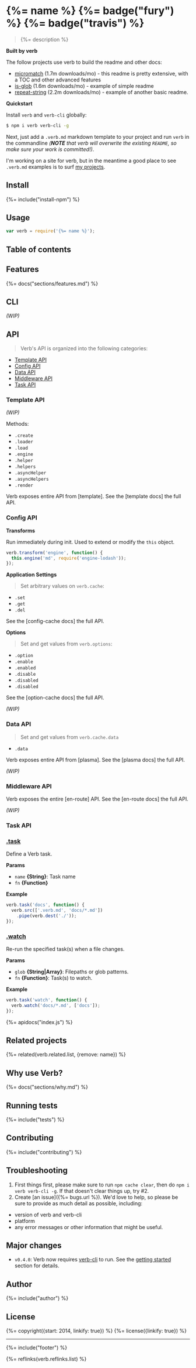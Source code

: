 # {%= name %} {%= badge("fury") %} {%= badge("travis") %}

> {%= description %}

**Built by verb**

The follow projects use verb to build the readme and other docs:

- [micromatch](https://github.com/jonschlinkert/micromatch/) (1.7m downloads/mo) - this readme is pretty extensive, with a TOC and other advanced features
- [is-glob](https://www.npmjs.com/package/is-glob) (1.6m downloads/mo) - example of simple readme
- [repeat-string](https://www.npmjs.com/package/repeat-string) (2.2m downloads/mo) - example of another basic readme.

**Quickstart**

Install `verb` and `verb-cli` globally:

```sh
$ npm i verb verb-cli -g
```

Next, just add a `.verb.md` markdown template to your project and run `verb` in the commandline _(**NOTE** that verb will overwrite the existing `README`, so make sure your work is committed!)_.

I'm working on a site for verb, but in the meantime a good place to see `.verb.md` examples is to surf [my projects](https://github.com/jonschlinkert). 

## Install
{%= include("install-npm") %}

## Usage

```js
var verb = require('{%= name %}');
```

## Table of contents
<!-- toc -->

## Features
{%= docs("sections/features.md") %}

## CLI

_(WIP)_

## API

> Verb's API is organized into the following categories:

* [Template API](#template-api)
* [Config API](#config-api)
* [Data API](#data-api)
* [Middleware API](#middleware-api)
* [Task API](#task-api)


### Template API

_(WIP)_

Methods:

- `.create`
- `.loader`
- `.load`
- `.engine`
- `.helper`
- `.helpers`
- `.asyncHelper`
- `.asyncHelpers`
- `.render`

Verb exposes entire API from [template]. See the [template docs] the full API.

### Config API

**Transforms**

Run immediately during init. Used to extend or modify the `this` object. 

```js
verb.transform('engine', function() {
  this.engine('md', require('engine-lodash'));
});
```

**Application Settings**

> Set arbitrary values on `verb.cache`:

- `.set`
- `.get`
- `.del`

See the [config-cache docs] the full API.

**Options**

> Set and get values from `verb.options`:

- `.option`
- `.enable`
- `.enabled`
- `.disable`
- `.disabled`
- `.disabled`

See the [option-cache docs] the full API.

_(WIP)_

### Data API

> Set and get values from `verb.cache.data`

- `.data`

Verb exposes entire API from [plasma]. See the [plasma docs] the full API.

_(WIP)_

### Middleware API

Verb exposes the entire [en-route] API. See the [en-route docs] the full API.

_(WIP)_

### Task API

### [.task](index.js#L114)

Define a Verb task.

**Params**

* `name` **{String}**: Task name
* `fn` **{Function}**

**Example**

```js
verb.task('docs', function() {
  verb.src(['.verb.md', 'docs/*.md'])
    .pipe(verb.dest('./'));
});
```

### [.watch](index.js#L180)

Re-run the specified task(s) when a file changes.

**Params**

* `glob` **{String|Array}**: Filepaths or glob patterns.
* `fn` **{Function}**: Task(s) to watch.

**Example**

```js
verb.task('watch', function() {
  verb.watch('docs/*.md', ['docs']);
});
```

{%= apidocs("index.js") %}

## Related projects
{%= related(verb.related.list, {remove: name}) %}  

## Why use Verb?
{%= docs("sections/why.md") %}

## Running tests
{%= include("tests") %}

## Contributing
{%= include("contributing") %}

## Troubleshooting

1. First things first, please make sure to run `npm cache clear`, then do `npm i verb verb-cli -g`. If that doesn't clear things up, try #2.
2. Create [an issue]({%= bugs.url %}). We'd love to help, so please be sure to provide as much detail as possible, including:
  - version of verb and verb-cli
  - platform
  - any error messages or other information that might be useful.


## Major changes
- `v0.4.0`: Verb now requires [verb-cli] to run. See the [getting started](#getting-started) section for details.

## Author
{%= include("author") %}

## License
{%= copyright({start: 2014, linkify: true}) %}
{%= license({linkify: true}) %}

***

{%= include("footer") %}

[verb-cli]: https://github.com/verbose/verb-cli

{%= reflinks(verb.reflinks.list) %}
